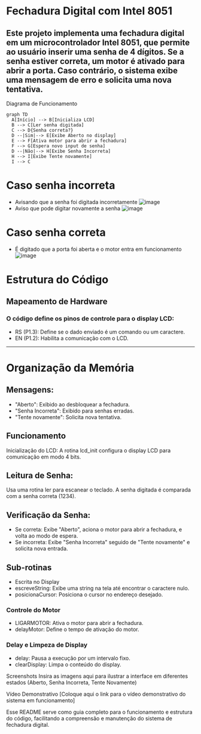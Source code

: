 # Fechadura Digital com Intel 8051

Este projeto implementa uma fechadura digital em um microcontrolador Intel 8051, que permite ao usuário inserir uma senha de 4 dígitos. Se a senha estiver correta, um motor é ativado para abrir a porta. Caso contrário, o sistema exibe uma mensagem de erro e solicita uma nova tentativa.
-------

Diagrama de Funcionamento
```mermaid
graph TD
  A[Início] --> B[Inicializa LCD]
  B --> C[Ler senha digitada]
  C --> D{Senha correta?}
  D --|Sim|--> E[Exibe Aberto no display]
  E --> F[Ativa motor para abrir a fechadura]
  F --> G[Espera novo input de senha]
  D --|Não|--> H[Exibe Senha Incorreta]
  H --> I[Exibe Tente novamente]
  I --> C

  ```
# Caso senha incorreta 
- Avisando que a senha foi digitada incorretamente
![image](https://github.com/user-attachments/assets/10c737b8-28a8-4eac-9ed7-475fcb75a49f)
- Aviso que pode digitar novamente a senha
![image](https://github.com/user-attachments/assets/42d32868-e003-4802-9fa7-9290a890d3ea)

# Caso senha correta
- É digitado que a porta foi aberta e o motor entra em funcionamento
![image](https://github.com/user-attachments/assets/820c655e-de67-49fe-bc71-e481eaa93da7)



# Estrutura do Código

## Mapeamento de Hardware

### O código define os pinos de controle para o display LCD:

- RS (P1.3): Define se o dado enviado é um comando ou um caractere.
- EN (P1.2): Habilita a comunicação com o LCD.
----------
# Organização da Memória

## Mensagens:
- "Aberto": Exibido ao desbloquear a fechadura.
- "Senha Incorreta": Exibido para senhas erradas.
- "Tente novamente": Solicita nova tentativa.
## Funcionamento
Inicialização do LCD: A rotina lcd_init configura o display LCD para comunicação em modo 4 bits.
## Leitura de Senha:
Usa uma rotina ler para escanear o teclado.
A senha digitada é comparada com a senha correta (1234).
## Verificação da Senha:
+ Se correta: Exibe "Aberto", aciona o motor para abrir a fechadura, e volta ao modo de espera.
+ Se incorreta: Exibe "Senha Incorreta" seguido de "Tente novamente" e solicita nova entrada.
## Sub-rotinas
- Escrita no Display
- escreveString: Exibe uma string na tela até encontrar o caractere nulo.
- posicionaCursor: Posiciona o cursor no endereço desejado.
### Controle do Motor
- LIGARMOTOR: Ativa o motor para abrir a fechadura.
- delayMotor: Define o tempo de ativação do motor.
### Delay e Limpeza de Display
- delay: Pausa a execução por um intervalo fixo.
- clearDisplay: Limpa o conteúdo do display.

Screenshots
Insira as imagens aqui para ilustrar a interface em diferentes estados (Aberto, Senha Incorreta, Tente Novamente)

Vídeo Demonstrativo
[Coloque aqui o link para o vídeo demonstrativo do sistema em funcionamento]

Esse README serve como guia completo para o funcionamento e estrutura do código, facilitando a compreensão e manutenção do sistema de fechadura digital.
